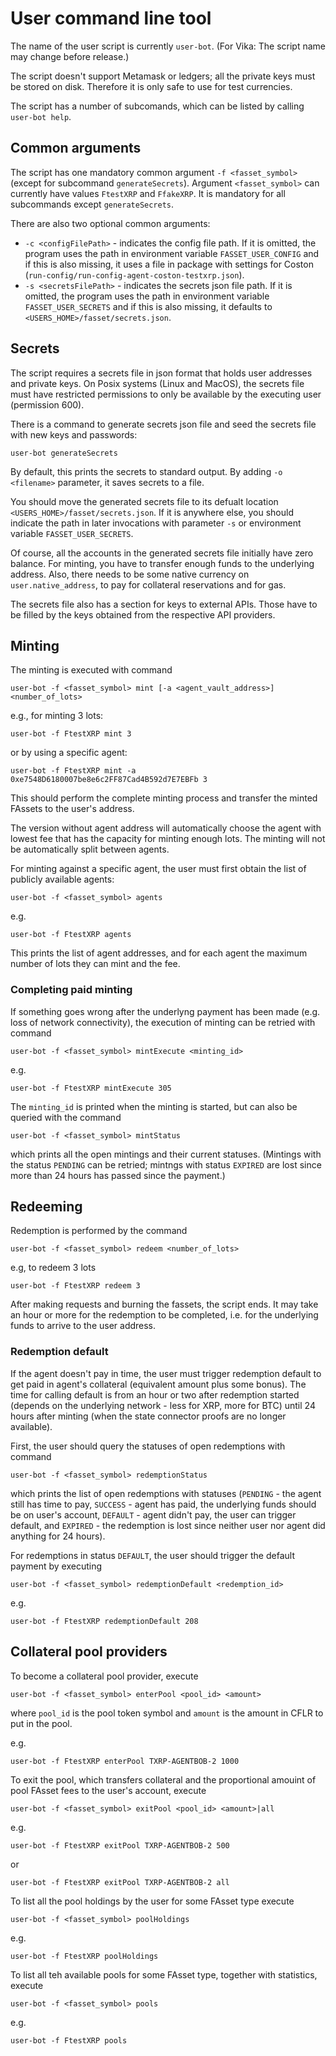 # User command line tool

The name of the user script is currently `user-bot`. (For Vika: The script name may change before release.)

The script doesn't support Metamask or ledgers; all the private keys must be stored on disk. Therefore it is only safe to use for test currencies.

The script has a number of subcomands, which can be listed by calling `user-bot help`.

## Common arguments

The script has one mandatory common argument `-f <fasset_symbol>` (except for subcommand `generateSecrets`). Argument `<fasset_symbol>` can currently have values `FtestXRP` and `FfakeXRP`. It is mandatory for all subcommands except `generateSecrets`.

There are also two optional common arguments:
-  `-c <configFilePath>` - indicates the config file path. If it is omitted, the program uses the path in environment variable `FASSET_USER_CONFIG` and if this is also missing, it uses a file in package with settings for Coston (`run-config/run-config-agent-coston-testxrp.json`).
- `-s <secretsFilePath>` - indicates the secrets json file path. If it is omitted, the program uses the path in environment variable `FASSET_USER_SECRETS` and if this is also missing, it defaults to `<USERS_HOME>/fasset/secrets.json`.

## Secrets

The script requires a secrets file in json format that holds user addresses and private keys. On Posix systems (Linux and MacOS), the secrets file must have restricted permissions to only be available by the executing user (permission 600).

There is a command to generate secrets json file and seed the secrets file with new keys and passwords:

    user-bot generateSecrets

By default, this prints the secrets to standard output. By adding `-o <filename>` parameter, it saves secrets to a file.

You should move the generated secrets file to its defualt location `<USERS_HOME>/fasset/secrets.json`. If it is anywhere else, you should indicate the path in later invocations with parameter `-s` or environment variable `FASSET_USER_SECRETS`.

Of course, all the accounts in the generated secrets file initially have zero balance. For minting, you have to transfer enough funds to the underlying address. Also, there needs to be some native currency on `user.native_address`, to pay for collateral reservations and for gas.

The secrets file also has a section for keys to external APIs. Those have to be filled by the keys obtained from the respective API providers.

## Minting

The minting is executed with command

    user-bot -f <fasset_symbol> mint [-a <agent_vault_address>] <number_of_lots>

e.g., for minting 3 lots:

    user-bot -f FtestXRP mint 3

or by using a specific agent:

    user-bot -f FtestXRP mint -a 0xe7548D6180007be8e6c2FF87Cad4B592d7E7EBFb 3

This should perform the complete minting process and transfer the minted FAssets to the user's address.

The version without agent address will automatically choose the agent with lowest fee that has the capacity for minting enough lots. The minting will not be automatically split between agents.

For minting against a specific agent, the user must first obtain the list of publicly available agents:

    user-bot -f <fasset_symbol> agents

e.g.

    user-bot -f FtestXRP agents

This prints the list of agent addresses, and for each agent the maximum number of lots they can mint and the fee.

### Completing paid minting

If something goes wrong after the underlyng payment has been made (e.g. loss of network connectivity), the execution of minting can be retried with command

    user-bot -f <fasset_symbol> mintExecute <minting_id>

e.g.

    user-bot -f FtestXRP mintExecute 305

The `minting_id` is printed when the minting is started, but can also be queried with the command

    user-bot -f <fasset_symbol> mintStatus

which prints all the open mintings and their current statuses. (Mintings with the status `PENDING` can be retried; mintngs with status `EXPIRED` are lost since more than 24 hours has passed since the payment.)

## Redeeming

Redemption is performed by the command

    user-bot -f <fasset_symbol> redeem <number_of_lots>

e.g, to redeem 3 lots

    user-bot -f FtestXRP redeem 3

After making requests and burning the fassets, the script ends. It may take an hour or more for the redemption to be completed, i.e. for the underlying funds to arrive to the user address.

### Redemption default

If the agent doesn't pay in time, the user must trigger redemption default to get paid in agent's collateral (equivalent amount plus some bonus). The time for calling default is from an hour or two after redemption started (depends on the underlying network - less for XRP, more for BTC) until 24 hours after minting (when the state connector proofs are no longer available).

First, the user should query the statuses of open redemptions with command

    user-bot -f <fasset_symbol> redemptionStatus

which prints the list of open redemptions with statuses (`PENDING` - the agent still has time to pay, `SUCCESS` - agent has paid, the underlying funds should be on user's account, `DEFAULT` - agent didn't pay, the user can trigger default, and `EXPIRED` - the redemption is lost since neither user nor agent did anything for 24 hours).

For redemptions in status `DEFAULT`, the user should trigger the default payment by executing

    user-bot -f <fasset_symbol> redemptionDefault <redemption_id>

e.g.

    user-bot -f FtestXRP redemptionDefault 208

## Collateral pool providers

To become a collateral pool provider, execute

    user-bot -f <fasset_symbol> enterPool <pool_id> <amount>

where `pool_id` is the pool token symbol and `amount` is the amount in CFLR to put in the pool.

e.g.

    user-bot -f FtestXRP enterPool TXRP-AGENTBOB-2 1000

To exit the pool, which transfers collateral and the proportional amouint of pool FAsset fees to the user's account, execute

    user-bot -f <fasset_symbol> exitPool <pool_id> <amount>|all

e.g.

    user-bot -f FtestXRP exitPool TXRP-AGENTBOB-2 500

or

    user-bot -f FtestXRP exitPool TXRP-AGENTBOB-2 all

To list all the pool holdings by the user for some FAsset type execute

    user-bot -f <fasset_symbol> poolHoldings

e.g.

    user-bot -f FtestXRP poolHoldings

To list all teh available pools for some FAsset type, together with statistics, execute

    user-bot -f <fasset_symbol> pools

e.g.

    user-bot -f FtestXRP pools

